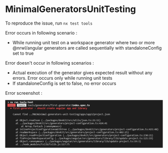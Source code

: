 

# MinimalGeneratorsUnitTesting

To reproduce the issue, run `nx test tools`

Error occurs in following scenario :

* While running unit test on a workspace generator where two or more @nrwl/angular generators are called sequentially with standaloneConfig set to true

Error doesn't occur in following scenarios :

* Actual execution of the generator gives expected result without any errors. Error occurs only while running unit tests
* If standaloneConfig is set to false, no error occurs

Error screenshot :

<img src="./docs/error.jpg">


